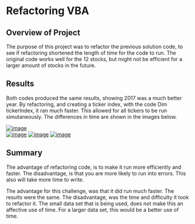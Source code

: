 # Refactoring VBA

## Overview of Project

The purpose of this project was to refactor the previous solution code, to see if refactoring shortened the length of time for the code to run. The original code works well for the 12 stocks, but might not be efficient for a larger amount of stocks in the future.

## Results

Both codes produced the same results, showing 2017 was a much better year. By refactoring, and creating a ticker index, with the code Dim tickerIndex, it ran much faster. This allowed for all tickers to be run simutaneously. The differences in time are shown in the images below.

[![image](https://user-images.githubusercontent.com/106006911/173867278-797aedc1-f222-45b9-920b-627b0b9ed0f9.png)](https://github.com/eric-blankinshp/stock-analysis/blob/main/Resources/Original_2017.png)      
[![image](https://user-images.githubusercontent.com/106006911/173867758-c77e4a53-b935-47f7-b4ce-c87e02d68749.png)](https://github.com/eric-blankinshp/stock-analysis/blob/main/Resources/Original_2018.png)
[![image](https://user-images.githubusercontent.com/106006911/173867999-e6edd4f0-f016-4924-bbad-a3c34226a705.png)](https://github.com/eric-blankinshp/stock-analysis/blob/main/Resources/VBA_Challenge_2017.png)
[![image](https://user-images.githubusercontent.com/106006911/173868165-5dc1b482-5393-42e1-88ba-11e6bc5a1f55.png)](https://github.com/eric-blankinshp/stock-analysis/blob/main/Resources/VBA_Challenge_2018.png)




## Summary

The advantage of refactoring code, is to make it run more efficiently and faster. The disadvantage, is that you are more likely to run into errors. This also will take  more time to write.

The advantage for this challenge, was that it did run much faster. The results were the same. The disadvantage, was the time and difficulty it took to refactor it. The small data set that is being used, does not make this an affective use of time. For a larger data set, this would be a better use of time. 
